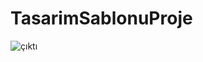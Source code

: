# TasarimSablonuProje

![çıktı](https://user-images.githubusercontent.com/41026127/82334613-e320cd80-99f0-11ea-94de-11d036ddcb29.PNG)
